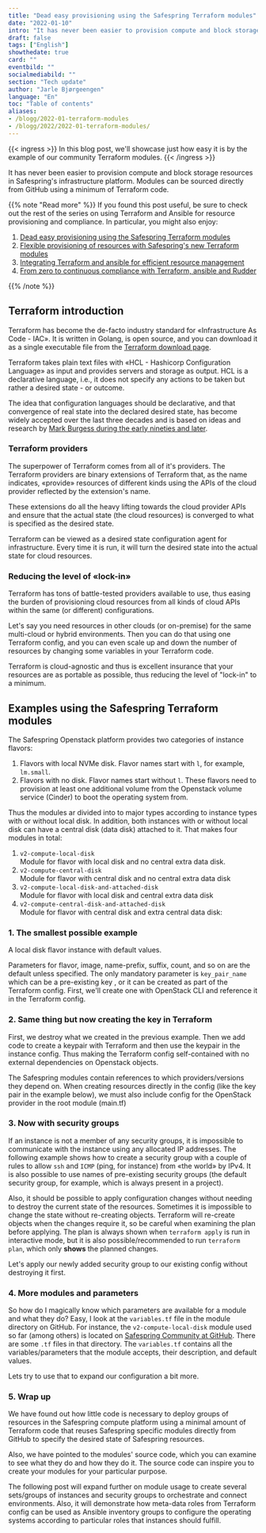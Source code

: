 ```yaml
---
title: "Dead easy provisioning using the Safespring Terraform modules"
date: "2022-01-10"
intro: "It has never been easier to provision compute and block storage resources in Safespring's infrastructure platform."
draft: false
tags: ["English"]
showthedate: true
card: ""
eventbild: ""
socialmediabild: ""
section: "Tech update"
author: "Jarle Bjørgeengen"
language: "En"
toc: "Table of contents"
aliases:
- /blogg/2022-01-terraform-modules
- /blogg/2022/2022-01-terraform-modules/
---
```


{{< ingress >}}
In this blog post, we'll showcase just how easy it is by the example of our community Terraform modules.
{{< /ingress >}}

It has never been easier to provision compute and block storage resources in Safespring's infrastructure platform. Modules can be sourced directly from GitHub using a minimum of Terraform code.

{{% note "Read more" %}}
If you found this post useful, be sure to check out the rest of the series on using Terraform and Ansible for resource provisioning and compliance. In particular, you might also enjoy: 

1. [Dead easy provisioning using the Safespring Terraform modules](/blogg/2022-01-terraform-modules)
2. [Flexible provisioning of resources with Safespring's new Terraform modules](/blogg/2022-03-terraform-module)
3. [Integrating Terraform and ansible for efficient resource management](/blogg/2022-05-terraform-ansible)
4. [From zero to continuous compliance with Terraform, ansible and Rudder](/blogg/2022-06-terraform-ansible-rudder)

{{% /note %}}


## Terraform introduction
Terraform has become the de-facto industry standard for «Infrastructure As Code - IAC». It is written in Golang, is open source, and you can download it as a single executable file from the [Terraform download page][tfdl].

Terraform takes plain text files with «HCL - Hashicorp Configuration Language» as input and provides servers and storage as output. HCL is a declarative language, i.e., it does not specify any actions to be taken but rather a desired state - or outcome.

The idea that configuration languages should be declarative, and that convergence of real state into the declared desired state, has become widely accepted over the last three decades and is based on ideas and research by [Mark Burgess during the early nineties and later][mbcfengine].

### Terraform providers
The superpower of Terraform comes from all of it's providers. The Terraform providers are binary extensions of Terraform that, as the name indicates, «provide» resources of different kinds using the APIs of the cloud provider reflected by the extension's name.

These extensions do all the heavy lifting towards the cloud provider APIs and ensure that the actual state (the cloud resources) is converged to what is specified as the desired state.

Terraform can be viewed as a desired state configuration agent for infrastructure. Every time it is run, it will turn the desired state into the actual state for cloud resources.

### Reducing the level of «lock-in»
Terraform has tons of battle-tested providers available to use, thus easing the burden of provisioning cloud resources from all kinds of cloud APIs within the same (or different) configurations.

Let's say you need resources in other clouds (or on-premise) for the same multi-cloud or hybrid environments. Then you can do that using one Terraform config, and you can even scale up and down the number of resources by changing some variables in your Terraform code.

Terraform is cloud-agnostic and thus is excellent insurance that your resources are as portable as possible, thus reducing the level of "lock-in" to a minimum.

## Examples using the Safespring Terraform modules
The Safespring Openstack platform provides two categories of instance flavors:

1. Flavors with local NVMe disk. Flavor names start with `l`, for example, `lm.small`.
2. Flavors with no disk. Flavor names start without `l`. These flavors need to provision at least one additional volume from the Openstack volume service (Cinder) to boot the operating system from.

Thus the modules ar divided into to major types according to instance types with or without local disk. In addition, both instances with or without local disk can have a central disk (data disk) attached to it. That makes four modules in total:

1. `v2-compute-local-disk`<br>
Module for flavor with local disk and no central extra data disk.
2. `v2-compute-central-disk`<br>
Module for flavor with central disk and no central extra data disk
3. `v2-compute-local-disk-and-attached-disk`<br>
Module for flavor with local disk and central extra data disk
4. `v2-compute-central-disk-and-attached-disk`<br>
Module for flavor with central disk and extra central data disk:

### 1. The smallest possible example
 A local disk flavor instance with default values.

Parameters for flavor, image, name-prefix, suffix, count, and so on are the default unless specified. The only mandatory parameter is `key_pair_name` which can be a pre-existing key , or it can be created as part of the Terraform config. First, we'll create one with OpenStack CLI and reference it in the Terraform config.

<script data-theme="solarized-dark" id="asciicast-yr2F1jWsmTWTFvkiXMtQ26f5I" src="https://asciinema.org/a/yr2F1jWsmTWTFvkiXMtQ26f5I.js" data-autoplay="true" data-loop="true" data-speed="2" async></script>

### 2. Same thing but now creating the key in Terraform

First, we destroy what we created in the previous example. Then we add code to create a keypair with Terraform and then use the keypair in the instance config. Thus making the Terraform config self-contained with no external dependencies on Openstack objects.

The Safespring modules contain references to which providers/versions they depend on. When creating resources directly in the config (like the key pair in the example below), we must also include config for the OpenStack provider in the root module (main.tf)

<script data-theme="solarized-dark" id="asciicast-P36Q7BaY9sktSzTbS7uhASjGj" src="https://asciinema.org/a/P36Q7BaY9sktSzTbS7uhASjGj.js" data-autoplay="true" data-loop="true" data-speed="2" async></script>


### 3. Now with security groups

If an instance is not a member of any security groups, it is impossible to communicate with the instance using any allocated IP addresses. The following example shows how to create a security group with a couple of rules to allow `ssh` and `ICMP` (ping, for instance) from «the world» by IPv4. It is also possible to use names of pre-existing security groups (the default security group, for example, which is always present in a project).

Also, it should be possible to apply configuration changes without needing to destroy the current state of the resources. Sometimes it is impossible to change the state without re-creating objects. Terraform will re-create objects when the changes require it, so be careful when examining the plan before applying. The plan is always shown when `terraform apply` is run in interactive mode, but it is also possible/recommended to run `terraform plan`, which only **shows** the planned changes.

Let's apply our newly added security group to our existing config without destroying it first.

<script data-theme="solarized-dark" id="asciicast-py92MXeP9yI4f2a33Z5KMRLuk" src="https://asciinema.org/a/py92MXeP9yI4f2a33Z5KMRLuk.js" data-autoplay="true" data-loop="true" data-speed="2" async></script>

### 4. More modules and parameters

So how do I magically know which parameters are available for a module and what they do? Easy, I look at the `variables.tf` file in the module directory on GitHub. For instance, the `v2-compute-local-disk` module used so far (among others) is located on [Safespring Community at GitHub](https://github.com/safespring-community/terraform-modules/tree/main/v2-compute-local-disk). There are some `.tf` files in that directory. The `variables.tf` contains all the variables/parameters that the module accepts, their description, and default values.

Lets try to use that to expand our configuration a bit more.
<script data-theme="solarized-dark" id="asciicast-rfkA04x6QfSkGaIMJOS1rTGJE" src="https://asciinema.org/a/rfkA04x6QfSkGaIMJOS1rTGJE.js" data-autoplay="true" data-loop="true" data-speed="2" async></script>

### 5. Wrap up
We have found out how little code is necessary to deploy groups of resources in the Safespring compute platform using a minimal amount of Terraform code that reuses Safespring specific modules directly from GitHub to specify the desired state of Safespring resources.

Also, we have pointed to the modules' source code, which you can examine to see what they do and how they do it. The source code can inspire you to create your modules for your particular purpose.

The following post will expand further on module usage to create several sets/groups of instances and security groups to orchestrate and connect environments. Also, it will demonstrate how meta-data roles from Terraform config can be used as Ansible inventory groups to configure the operating systems according to particular roles that instances should fulfill.

[mbcfengine]: https://www.researchgate.net/publication/243774232_Cfengine_A_site_configuration_engine
[tfdl]: https://www.terraform.io/downloads
[sftfmodules]: https://github.com/safespring-community/terraform-modules
